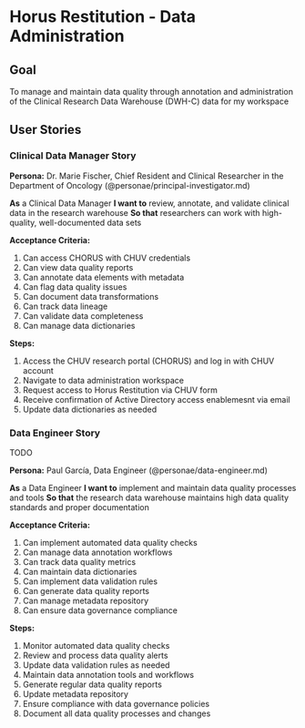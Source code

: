 # Horus Restitution - Data Administration

## Goal
To manage and maintain data quality through annotation and administration of the Clinical Research Data Warehouse (DWH-C) data for my workspace

## User Stories

### Clinical Data Manager Story

**Persona:**
Dr. Marie Fischer, Chief Resident and Clinical Researcher in the Department of Oncology (@personae/principal-investigator.md)

**As** a Clinical Data Manager
**I want to** review, annotate, and validate clinical data in the research warehouse
**So that** researchers can work with high-quality, well-documented data sets

**Acceptance Criteria:**
1. Can access CHORUS with CHUV credentials
2. Can view data quality reports
3. Can annotate data elements with metadata
4. Can flag data quality issues
5. Can document data transformations
6. Can track data lineage
7. Can validate data completeness
8. Can manage data dictionaries

**Steps:**
1. Access the CHUV research portal (CHORUS) and log in with CHUV account
2. Navigate to data administration workspace
3. Request access to Horus Restitution via CHUV form
4. Receive confirmation of Active Directory access enablemesnt via email
5. Update data dictionaries as needed

### Data Engineer Story

TODO

**Persona:**
Paul García, Data Engineer (@personae/data-engineer.md)

**As** a Data Engineer
**I want to** implement and maintain data quality processes and tools
**So that** the research data warehouse maintains high data quality standards and proper documentation

**Acceptance Criteria:**
1. Can implement automated data quality checks
2. Can manage data annotation workflows
3. Can track data quality metrics
4. Can maintain data dictionaries
5. Can implement data validation rules
6. Can generate data quality reports
7. Can manage metadata repository
8. Can ensure data governance compliance

**Steps:**
1. Monitor automated data quality checks
2. Review and process data quality alerts
3. Update data validation rules as needed
4. Maintain data annotation tools and workflows
5. Generate regular data quality reports
6. Update metadata repository
7. Ensure compliance with data governance policies
8. Document all data quality processes and changes 